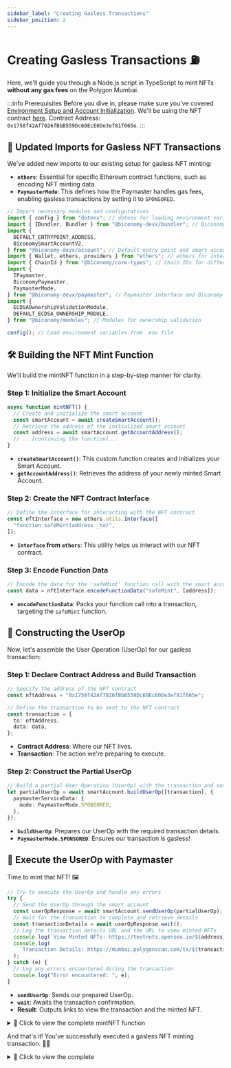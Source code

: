 ```yaml
---
sidebar_label: "Creating Gasless Transactions"
sidebar_position: 2
---
```


# Creating Gasless Transactions ⛽️

Here, we'll guide you through a Node.js script in TypeScript to mint NFTs **without any gas fees** on the Polygon Mumbai.

:::info Prerequisites
Before you dive in, please make sure you've covered [Environment Setup and Account Initialization](setupaccountinitiation). We'll be using the NFT contract [here](https://mumbai.polygonscan.com/address/0x1758f42Af7026fBbB559Dc60EcE0De3ef81f665e).
Contract Address: `0x1758f42Af7026fBbB559Dc60EcE0De3ef81f665e`.
:::

## 🔄 Updated Imports for Gasless NFT Transactions

We've added new imports to our existing setup for gasless NFT minting:

- **`ethers`**: Essential for specific Ethereum contract functions, such as encoding NFT minting data.
- **`PaymasterMode`**: This defines how the Paymaster handles gas fees, enabling gasless transactions by setting it to `SPONSORED`.

```typescript
// Import necessary modules and configurations
import { config } from "dotenv"; // dotenv for loading environment variables from a .env file
import { IBundler, Bundler } from "@biconomy-devx/bundler"; // Biconomy bundler for managing gasless transactions
import {
  DEFAULT_ENTRYPOINT_ADDRESS,
  BiconomySmartAccountV2,
} from "@biconomy-devx/account"; // Default entry point and smart account module from Biconomy
import { Wallet, ethers, providers } from "ethers"; // ethers for interacting with the Ethereum blockchain
import { ChainId } from "@biconomy/core-types"; // Chain IDs for different blockchains supported by Biconomy
import {
  IPaymaster,
  BiconomyPaymaster,
  PaymasterMode,
} from "@biconomy-devx/paymaster"; // Paymaster interface and Biconomy implementation
import {
  ECDSAOwnershipValidationModule,
  DEFAULT_ECDSA_OWNERSHIP_MODULE,
} from "@biconomy/modules"; // Modules for ownership validation

config(); // Load environment variables from .env file
```

## 🛠 Building the NFT Mint Function

We'll build the mintNFT function in a step-by-step manner for clarity.

### Step 1: Initialize the Smart Account

```typescript
async function mintNFT() {
  // Create and initialize the smart account
  const smartAccount = await createSmartAccount();
  // Retrieve the address of the initialized smart account
  const address = await smartAccount.getAccountAddress();
  // ...[continuing the function]...
}
```

- **`createSmartAccount()`**: This custom function creates and initializes your Smart Account.
- **`getAccountAddress()`**: Retrieves the address of your newly minted Smart Account.

### Step 2: Create the NFT Contract Interface

```typescript
// Define the interface for interacting with the NFT contract
const nftInterface = new ethers.utils.Interface([
  "function safeMint(address _to)",
]);
```

- **`Interface` from `ethers`**: This utility helps us interact with our NFT contract.

### Step 3: Encode Function Data

```typescript
// Encode the data for the 'safeMint' function call with the smart account address
const data = nftInterface.encodeFunctionData("safeMint", [address]);
```

- **`encodeFunctionData`**: Packs your function call into a transaction, targeting the `safeMint` function.

## 🧱 Constructing the UserOp

Now, let's assemble the User Operation (UserOp) for our gasless transaction:

### Step 1: Declare Contract Address and Build Transaction

```typescript
// Specify the address of the NFT contract
const nftAddress = "0x1758f42Af7026fBbB559Dc60EcE0De3ef81f665e";

// Define the transaction to be sent to the NFT contract
const transaction = {
  to: nftAddress,
  data: data,
};
```

- **Contract Address**: Where our NFT lives.
- **Transaction**: The action we're preparing to execute.

### Step 2: Construct the Partial UserOp

```typescript
// Build a partial User Operation (UserOp) with the transaction and set it to be sponsored
let partialUserOp = await smartAccount.buildUserOp([transaction], {
  paymasterServiceData: {
    mode: PaymasterMode.SPONSORED,
  },
});
```

- **`buildUserOp`**: Prepares our UserOp with the required transaction details.
- **`PaymasterMode.SPONSORED`**: Ensures our transaction is gasless!

## 🌟 Execute the UserOp with Paymaster

Time to mint that NFT! 🖼️

```typescript
// Try to execute the UserOp and handle any errors
try {
  // Send the UserOp through the smart account
  const userOpResponse = await smartAccount.sendUserOp(partialUserOp);
  // Wait for the transaction to complete and retrieve details
  const transactionDetails = await userOpResponse.wait();
  // Log the transaction details URL and the URL to view minted NFTs
  console.log(`View Minted NFTs: https://testnets.opensea.io/${address}`);
  console.log(
    `Transaction Details: https://mumbai.polygonscan.com/tx/${transactionDetails.receipt.transactionHash}`
  );
} catch (e) {
  // Log any errors encountered during the transaction
  console.log("Error encountered: ", e);
}
```

- **`sendUserOp`**: Sends our prepared UserOp.
- **`wait`**: Awaits the transaction confirmation.
- **Result**: Outputs links to view the transaction and the minted NFT.

<details>
  <summary>📝 Click to view the complete mintNFT function</summary>

And that's it! You've successfully executed a gasless NFT minting transaction. 🚀💡

```typescript
// Function to mint an NFT gaslessly
async function mintNFT() {
  // Create and initialize the smart account
  const smartAccount = await createSmartAccount();
  // Retrieve the address of the initialized smart account
  const address = await smartAccount.getAccountAddress();

  // Define the interface for interacting with the NFT contract
  const nftInterface = new ethers.utils.Interface([
    "function safeMint(address _to)",
  ]);

  // Encode the data for the 'safeMint' function call with the smart account address
  const data = nftInterface.encodeFunctionData("safeMint", [address]);

  // Specify the address of the NFT contract
  const nftAddress = "0x1758f42Af7026fBbB559Dc60EcE0De3ef81f665e";

  // Define the transaction to be sent to the NFT contract
  const transaction = {
    to: nftAddress,
    data: data,
  };

  // Build a partial User Operation (UserOp) with the transaction and set it to be sponsored
  let partialUserOp = await smartAccount.buildUserOp([transaction], {
    paymasterServiceData: {
      mode: PaymasterMode.SPONSORED,
    },
  });

  // Try to execute the UserOp and handle any errors
  try {
    // Send the UserOp through the smart account
    const userOpResponse = await smartAccount.sendUserOp(partialUserOp);
    // Wait for the transaction to complete and retrieve details
    const transactionDetails = await userOpResponse.wait();
    // Log the transaction details URL and the URL to view minted NFTs
    console.log(
      `Transaction Details: https://mumbai.polygonscan.com/tx/${transactionDetails.receipt.transactionHash}`
    );
    console.log(`View Minted NFTs: https://testnets.opensea.io/${address}`);
  } catch (e) {
    // Log any errors encountered during the transaction
    console.log("Error encountered: ", e);
  }
}
```

</details>

And that's it! You've successfully executed a gasless NFT minting transaction. 🚀💡

<details>
  <summary>📝 Click to view the complete</summary>

```typescript
// Import necessary modules and configurations
import { config } from "dotenv"; // dotenv for loading environment variables from a .env file
import { IBundler, Bundler } from "@biconomy-devx/bundler"; // Biconomy bundler for managing gasless transactions
import {
  DEFAULT_ENTRYPOINT_ADDRESS,
  BiconomySmartAccountV2,
} from "@biconomy-devx/account"; // Default entry point and smart account module from Biconomy
import { Wallet, ethers, providers } from "ethers"; // ethers for interacting with the Ethereum blockchain
import { ChainId } from "@biconomy/core-types"; // Chain IDs for different blockchains supported by Biconomy
import {
  IPaymaster,
  BiconomyPaymaster,
  PaymasterMode,
} from "@biconomy-devx/paymaster"; // Paymaster interface and Biconomy implementation
import {
  ECDSAOwnershipValidationModule,
  DEFAULT_ECDSA_OWNERSHIP_MODULE,
} from "@biconomy/modules"; // Modules for ownership validation

config(); // Load environment variables from .env file

// Set up the Ethereum provider and wallet
const provider = new providers.JsonRpcProvider(
  "https://rpc.ankr.com/polygon_mumbai" // JSON-RPC provider URL for the Polygon Mumbai test network
);

const wallet = new Wallet(process.env.PRIVATE_KEY || "", provider); // Creating a wallet instance with a private key from environment variables

// Configure the Biconomy Bundler
const bundler: IBundler = new Bundler({
  bundlerUrl:
    "https://bundler.biconomy.io/api/v2/80001/nJPK7B3ru.dd7f7861-190d-41bd-af80-6877f74b8f44", // URL to the Biconomy bundler service

  chainId: ChainId.POLYGON_MUMBAI, // Chain ID for Polygon Mumbai test network

  entryPointAddress: DEFAULT_ENTRYPOINT_ADDRESS, // Default entry point address for the bundler
});

// Configure the Paymaster
const paymaster: IPaymaster = new BiconomyPaymaster({
  paymasterUrl:
    "https://paymaster.biconomy.io/api/v1/80001/Tpk8nuCUd.70bd3a7f-a368-4e5a-af14-80c7f1fcda1a", // URL to the Biconomy paymaster service
});

// Function to create a module for ownership validation
async function createModule() {
  return await ECDSAOwnershipValidationModule.create({
    signer: wallet, // The wallet acting as the signer
    moduleAddress: DEFAULT_ECDSA_OWNERSHIP_MODULE, // Address of the default ECDSA ownership validation module
  });
}

// Function to create a Biconomy Smart Account
async function createSmartAccount() {
  const module = await createModule(); // Create the validation module

  let smartAccount = await BiconomySmartAccountV2.create({
    chainId: ChainId.POLYGON_MUMBAI, // Chain ID for the Polygon Mumbai network
    bundler: bundler, // The configured bundler instance
    paymaster: paymaster, // The configured paymaster instance
    entryPointAddress: DEFAULT_ENTRYPOINT_ADDRESS, // Default entry point address
    defaultValidationModule: module, // The default validation module
    activeValidationModule: module, // The active validation module
  });

  console.log(
    "Smart Account Address: ",
    await smartAccount.getAccountAddress() // Logging the address of the created smart account
  );

  return smartAccount;
}

// Function to mint an NFT gaslessly
async function mintNFT() {
  // Create and initialize the smart account
  const smartAccount = await createSmartAccount();
  // Retrieve the address of the initialized smart account
  const address = await smartAccount.getAccountAddress();

  // Define the interface for interacting with the NFT contract
  const nftInterface = new ethers.utils.Interface([
    "function safeMint(address _to)",
  ]);

  // Encode the data for the 'safeMint' function call with the smart account address
  const data = nftInterface.encodeFunctionData("safeMint", [address]);

  // Specify the address of the NFT contract
  const nftAddress = "0x1758f42Af7026fBbB559Dc60EcE0De3ef81f665e";

  // Define the transaction to be sent to the NFT contract
  const transaction = {
    to: nftAddress,
    data: data,
  };

  // Build a partial User Operation (UserOp) with the transaction and set it to be sponsored
  let partialUserOp = await smartAccount.buildUserOp([transaction], {
    paymasterServiceData: {
      mode: PaymasterMode.SPONSORED,
    },
  });

  // Try to execute the UserOp and handle any errors
  try {
    // Send the UserOp through the smart account
    const userOpResponse = await smartAccount.sendUserOp(partialUserOp);
    // Wait for the transaction to complete and retrieve details
    const transactionDetails = await userOpResponse.wait();
    // Log the transaction details URL and the URL to view minted NFTs
    console.log(
      `Transaction Details: https://mumbai.polygonscan.com/tx/${transactionDetails.receipt.transactionHash}`
    );
    console.log(`View Minted NFTs: https://testnets.opensea.io/${address}`);
  } catch (e) {
    // Log any errors encountered during the transaction
    console.log("Error encountered: ", e);
  }
}

mintNFT(); // Call mintNFT function
```

</details>
